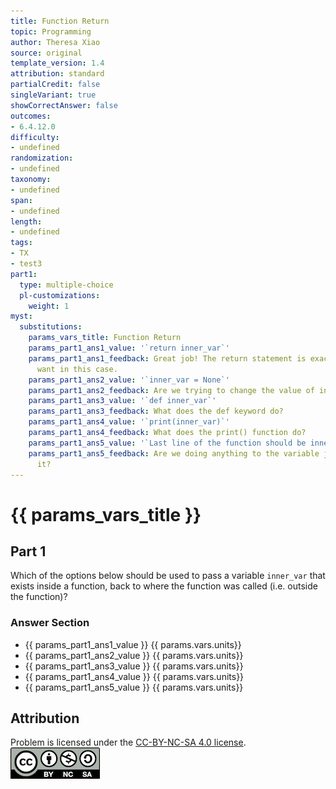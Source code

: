 ```yaml
---
title: Function Return
topic: Programming
author: Theresa Xiao
source: original
template_version: 1.4
attribution: standard
partialCredit: false
singleVariant: true
showCorrectAnswer: false
outcomes:
- 6.4.12.0
difficulty:
- undefined
randomization:
- undefined
taxonomy:
- undefined
span:
- undefined
length:
- undefined
tags:
- TX
- test3
part1:
  type: multiple-choice
  pl-customizations:
    weight: 1
myst:
  substitutions:
    params_vars_title: Function Return
    params_part1_ans1_value: '`return inner_var`'
    params_part1_ans1_feedback: Great job! The return statement is exactly what we
      want in this case.
    params_part1_ans2_value: '`inner_var = None`'
    params_part1_ans2_feedback: Are we trying to change the value of inner_var?
    params_part1_ans3_value: '`def inner_var`'
    params_part1_ans3_feedback: What does the def keyword do?
    params_part1_ans4_value: '`print(inner_var)`'
    params_part1_ans4_feedback: What does the print() function do?
    params_part1_ans5_value: '`Last line of the function should be inner_var`'
    params_part1_ans5_feedback: Are we doing anything to the variable just by stating
      it?
---
```

# {{ params_vars_title }}

## Part 1

Which of the options below should be used to pass a variable `inner_var` that exists inside a function, back to where the function was called (i.e. outside the function)?

### Answer Section

- {{ params_part1_ans1_value }} {{ params.vars.units}}
- {{ params_part1_ans2_value }} {{ params.vars.units}}
- {{ params_part1_ans3_value }} {{ params.vars.units}}
- {{ params_part1_ans4_value }} {{ params.vars.units}}
- {{ params_part1_ans5_value }} {{ params.vars.units}}

## Attribution

Problem is licensed under the [CC-BY-NC-SA 4.0 license](https://creativecommons.org/licenses/by-nc-sa/4.0/).<br> ![The Creative Commons 4.0 license requiring attribution-BY, non-commercial-NC, and share-alike-SA license.](https://raw.githubusercontent.com/firasm/bits/master/by-nc-sa.png)